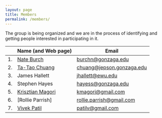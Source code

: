 ```yaml
---
layout: page
title: Members
permalink: /members/
---
```


The group is being organized and we are in the process of identifying and getting people interested in participating in it.

|   |Name (and Web page)               |Email    |
----|-------------------|------------|
|1.  |[Nate Burch](http://web02.gonzaga.edu/faculty/burchn/index.html)        | burchn@gonzaga.edu  |
|2.  |[Ta-Tao Chuang](http://www.gonzaga.edu/academics/colleges+and+schools/School+of+Business+Administration/Faculty/BMIS/Chuang.asp)     | chuang@jepson.gonzaga.edu  |
|3.  |James Hallett     | jhallett@ewu.edu  |
|4.  |Stephen Hayes     | hayess@gonzaga.edu  |
|5.  |[Krisztian Magori](http://kmagori.weebly.com)  | kmagori@gmail.com  |
|6.  |[Rollie Parrish] | rollie.parrish@gmail.com  |
|7.  |[Vivek Patil](http://patilv.github.io)       | patilv@gmail.com   | 
